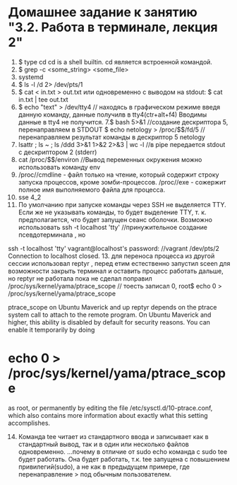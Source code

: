# Домашнее задание к занятию "3.2. Работа в терминале, лекция 2"


1. $ type cd
cd is a shell builtin. cd является встроенной командой.
2. $ grep -c <some_string> <some_file>
3. systemd
4. $ ls -l /d 2> /dev/pts/1
5. $ cat < in.txt > out.txt
  или одновременно с выводом на stdout:
  $ cat in.txt | tee out.txt
6. $ echo "text" > /dev/tty4 // находясь в графическом режиме введя данную команду, данные получилв в tty4(ctr+alt+f4)
Вводимы данные в tty4 не получится.
7.$ bash 5>&1 //создание дескриптора 5, перенаправляем в STDOUT
  $ echo netology > /proc/$$/fd/5 //перенаправляем результат команды в дескриптор 5
  netology
8. lsattr ; ls ~ ; ls /ddd  3>&1 1>&2 2>&3 | wc -l //в pipe передается stdout с дескриптором 2 (stderr)
9. cat /proc/$$/environ //Вывод переменных окружения
можно использовать команду env
10. /proc/<pid>/cmdline - файл только на чтение, который содержит строку запуска процессов, кроме зомби-процессов.
/proc/<pid>/exe - сожержит полное имя выполняемого файла для процесса.
11. sse 4_2
12. По умолчанию при запуске команды через SSH не выделяется TTY. Если же не указывать команды, то будет выделение TTY, т. к. предполагается, что будет запущен сеанс оболочки. Возможно использовать ssh -t localhost 'tty' //принужительное создание псевдотерминала
, но

ssh -t localhost 'tty'
vagrant@localhost's password:  //vagrant
/dev/pts/2
Connection to localhost closed.
13. для переноса процесса из другой сессии использовал reptyr <PID>, перед етим естественно запустил sceen для возможности закрыть терминал и оставить процесс работать дальше, но reptyr не работала пока не сделал поправил /proc/sys/kernel/yama/ptrace_scope // тоесть записал 0, root$ echo 0 > /proc/sys/kernel/yama/ptrace_scope

ptrace_scope on Ubuntu Maverick and up
reptyr depends on the ptrace system call to attach to the remote program. On Ubuntu Maverick and higher, this ability is disabled by default for security reasons. You can enable it temporarily by doing

# echo 0 > /proc/sys/kernel/yama/ptrace_scope
as root, or permanently by editing the file /etc/sysctl.d/10-ptrace.conf, which also contains more information about exactly what this setting accomplishes.

14. Команда tee читает из стандартного ввода и записывает как в стандартный вывод, так и в один или несколько файлов одновременно. 
...почему в отличие от sudo echo команда с sudo tee будет работать. Она будет работать, т.к. tee запущена с повышением привилегий(sudo), а не как в предыдущем примере, где перенаправление > под обычным пользователем.